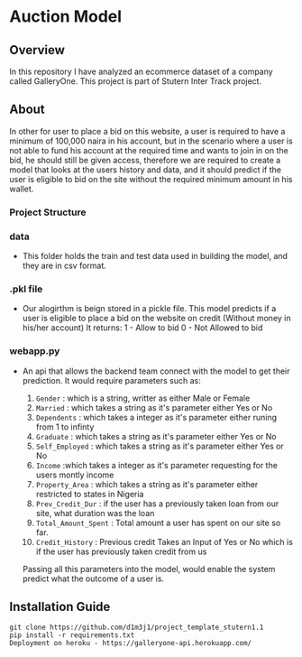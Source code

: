 # Auction Model

## Overview
In this repository I have analyzed an ecommerce dataset of a company called GalleryOne. This project is part of Stutern Inter Track project. 

## About 
In other for user to place a bid on this website, a user is required to have a minimum of 100,000 naira in his account, but in the scenario where a user is not able to fund his account at the required time and wants to join in on the bid, he should still be given access, therefore we are required to create a model that looks at the users history and data, and it should predict if the user is eligible to bid on the site without the required minimum amount in his wallet. 

### Project Structure
### data
- This folder holds the train and test data used in building the model, and they are in csv format. 

### .pkl file
- Our alogirthm is beign stored in a pickle file. This model predicts if a user is eligible to place a bid on the website on credit (Without money in his/her account)
    It returns: 
        1 - Allow to bid
        0 - Not Allowed to bid

### webapp.py
- An api that allows the backend team connect with the model to get their prediction. 
 It would require parameters such as: 
    1. `Gender` : which is a string, writter as either Male or Female 
    2. `Married` : which takes a string as it's parameter either Yes or No 
    3. `Dependents` : which takes a integer as it's parameter either runing from 1 to infinty 
    4. `Graduate` : which takes a string as it's parameter either Yes or No
    5. `Self_Employed` : which takes a string as it's parameter either Yes or No 
    6. `Income` :which takes a integer as it's parameter requesting for the users montly income
    7. `Property_Area` : which takes a string as it's parameter either restricted to states in Nigeria 
    8. `Prev_Credit_Dur` : if the user has a previously taken loan from our site, what duration was the loan
    9. `Total_Amount_Spent` : Total amount a user has spent on our site so far.
    10. `Credit_History` : Previous credit Takes an Input of Yes or No which is if the user has previously taken credit from us

    Passing all this parameters into the model, would enable the system predict what the outcome of a user is. 


 ## Installation Guide
```
git clone https://github.com/d1m3j1/project_template_stutern1.1
pip install -r requirements.txt
Deployment on heroku - https://galleryone-api.herokuapp.com/
```
